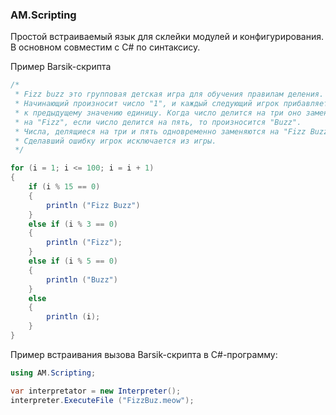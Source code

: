 ### AM.Scripting

Простой встраиваемый язык для склейки модулей и конфигурирования. В основном совместим с C# по синтаксису.

Пример Barsik-скрипта

```c#
/*
 * Fizz buzz это групповая детская игра для обучения правилам деления.
 * Начинающий произносит число "1", и каждый следующий игрок прибавляет
 * к предыдущему значению единицу. Когда число делится на три оно заменяется
 * на "Fizz", если число делится на пять, то произносится "Buzz".
 * Числа, делящиеся на три и пять одновременно заменяются на "Fizz Buzz".
 * Сделавший ошибку игрок исключается из игры.
 */

for (i = 1; i <= 100; i = i + 1)
{
    if (i % 15 == 0)
    {
        println ("Fizz Buzz")
    }
    else if (i % 3 == 0)
    {
        println ("Fizz");
    }
    else if (i % 5 == 0)
    {
        println ("Buzz")
    }
    else
    {
        println (i);
    }
}
```

Пример встраивания вызова Barsik-скрипта в C#-программу:

```c#
using AM.Scripting;

var interpretator = new Interpreter();
interpreter.ExecuteFile ("FizzBuz.meow");
```
